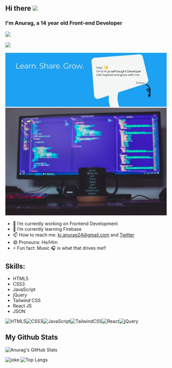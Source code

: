 ## Hi there <img src="https://raw.githubusercontent.com/MartinHeinz/MartinHeinz/master/wave.gif" width="30px">
### I'm Anurag, a 14 year old Front-end Developer 
![](https://komarev.com/ghpvc/?username=kr-anurag)


![](https://raw.githubusercontent.com/seanprashad/slackmoji/master/emoji/blob/blob-dundundun-gif.gif)

![Cover Image](20210718_123202.jpg)
![bg](tudor-baciu-vc3iVL_znJ8-unsplash.jpg)

- 🔭 I’m currently working on Frontend Development
- 🌱 I’m currently learning Firebase
- 📫 How to reach me: kr.anurag24@gmail.com and [Twitter](https://twitter.com/kr_anurag_)
- 😄 Pronouns: He/Him
- ⚡ Fun fact: Music 🎧 is what that drives me!! 

## Skills:
* HTML5
* CSS3
* JavaScript 
* jQuery
* Tailwind CSS
* React JS
* JSON

<img alt="HTML5" src="https://img.shields.io/badge/html5-%23E34F26.svg?style=for-the-badge&logo=html5&logoColor=white"/><img alt="CSS3" src="https://img.shields.io/badge/css3-%231572B6.svg?style=for-the-badge&logo=css3&logoColor=white"/><img alt="JavaScript" src="https://img.shields.io/badge/javascript-%23323330.svg?style=for-the-badge&logo=javascript&logoColor=%23F7DF1E"/><img alt="TailwindCSS" src="https://img.shields.io/badge/tailwindcss-%2338B2AC.svg?style=for-the-badge&logo=tailwind-css&logoColor=white"/><img alt="React" src="https://img.shields.io/badge/react-%2320232a.svg?style=for-the-badge&logo=react&logoColor=%2361DAFB"/><img alt="jQuery" src="https://img.shields.io/badge/jquery-%230769AD.svg?style=for-the-badge&logo=jquery&logoColor=white"/>

## My Github Stats
![Anurag's GitHub Stats](https://github-readme-stats.vercel.app/api?username=kr-anurag&show_icons=true&theme=radical)
<!-- HTML -->
![joke](https://readme-jokes.vercel.app/api)
![Top Langs](https://github-readme-stats.vercel.app/api/top-langs/?username=kr-anurag&theme=tokyonight)
